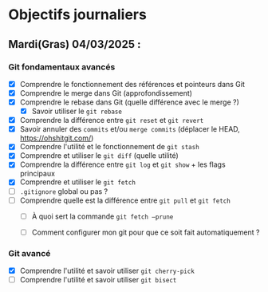 # Objectifs journaliers

## Mardi(Gras) 04/03/2025 :

### Git fondamentaux avancés

- [X] Comprendre le fonctionnement des références et pointeurs dans Git
- [X] Comprendre le merge dans Git (approfondissement)
- [X] Comprendre le rebase dans Git (quelle différence avec le merge ?)
  - [X] Savoir utiliser le `git rebase`
- [X] Comprendre la différence entre `git reset` et `git revert`
- [X] Savoir annuler des `commits` et/ou `merge commits` (déplacer le HEAD, https://ohshitgit.com/)
- [X] Comprendre l'utilité et le fonctionnement de `git stash`
- [X] Comprendre et utiliser le `git diff` (quelle utilité)
- [X] Comprendre la différence entre `git log` et `git show` + les flags principaux
- [X] Comprendre et utiliser le `git fetch`
- [ ] `.gitignore` global ou pas ?
- [ ] Comprendre quelle est la différence entre `git pull` et `git fetch`
  - [ ] À quoi sert la commande `git fetch —prune`
  - [ ] Comment configurer mon git pour que ce soit fait automatiquement ?



### Git avancé

- [X] Comprendre l'utilité et savoir utiliser `git cherry-pick`
- [ ] Comprendre l'utilité et savoir utiliser `git bisect`
